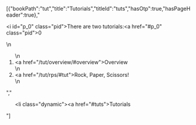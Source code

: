 [{"bookPath":"tut","title":"Tutorials","titleId":"tuts","hasOtp":true,"hasPageHeader":true},"<p><i id=\"p_0\" class=\"pid\"></i>There are two tutorials:<a href=\"#p_0\" class=\"pid\">0</a></p>\n<ol>\n  <li><a href=\"/tut/overview/#overview\">Overview</a></li>\n  <li><a href=\"/tut/rps/#tut\">Rock, Paper, Scissors!</a></li>\n</ol>","<ul><li class=\"dynamic\"><a href=\"#tuts\">Tutorials</a></li></ul>"]